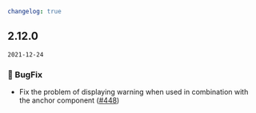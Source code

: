 ```yaml
changelog: true
```

## 2.12.0

`2021-12-24`

### 🐛 BugFix

- Fix the problem of displaying warning when used in combination with the anchor component ([#448](https://github.com/arco-design/arco-design-vue/pull/448))

